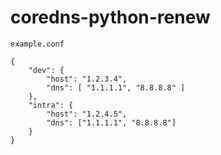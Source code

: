 # coredns-python-renew


`example.conf`

```
{
    "dev": {
        "host": "1.2.3.4",
        "dns": [ "1.1.1.1", "8.8.8.8" ]
    },
    "intra": {
        "host": "1.2.4.5",
        "dns": ["1.1.1.1", "8.8.8.8"]
    }
}
```

